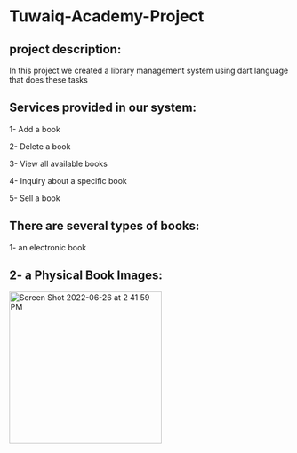 # Tuwaiq-Academy-Project

project description:
--
In this project we created a library management system using dart language that does these tasks

Services provided in our system:
--
  1- Add a book
  
  2- Delete a book
  
  3- View all available books
  
  4- Inquiry about a specific book
  
  5- Sell a book
  
There are several types of books:
--

  1- an electronic book 
  
  2- a Physical Book
Images:
--
<img width="274" alt="Screen Shot 2022-06-26 at 2 41 59 PM" src="https://user-images.githubusercontent.com/66042572/175812411-2602096a-3629-42e8-9e0f-3aedf058f720.png">
